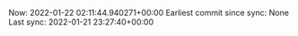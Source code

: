 Now: 2022-01-22 02:11:44.940271+00:00 Earliest commit since sync: None Last sync: 2022-01-21 23:27:40+00:00
